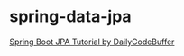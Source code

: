 # spring-data-jpa

[Spring Boot JPA Tutorial by DailyCodeBuffer](https://www.youtube.com/watch?v=XszpXoII9Sg)